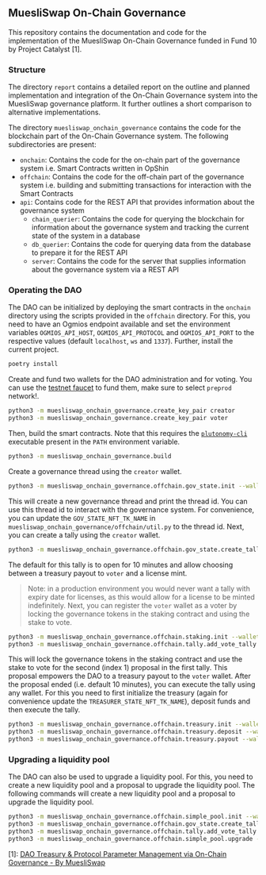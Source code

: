 MuesliSwap On-Chain Governance
------------------------------

This repository contains the documentation and code for the implementation
of the MuesliSwap On-Chain Governance funded in Fund 10 by Project Catalyst [1].

### Structure

The directory `report` contains a detailed report on the outline and planned implementation and integration
of the On-Chain Governance system into the MuesliSwap governance platform.
It further outlines a short comparison to alternative implementations.

The directory `muesliswap_onchain_governance` contains the code for the blockchain part of the On-Chain Governance system.
The following subdirectories are present:

- `onchain`: Contains the code for the on-chain part of the governance system i.e. Smart Contracts written in OpShin
- `offchain`: Contains the code for the off-chain part of the governance system i.e. building and submitting transactions for interaction with the Smart Contracts
- `api`: Contains code for the REST API that provides information about the governance system
    - `chain_querier`: Contains the code for querying the blockchain for information about the governance system and tracking the current state of the system in a database
    - `db_querier`: Contains the code for querying data from the database to prepare it for the REST API
    - `server`: Contains the code for the server that supplies information about the governance system via a REST API

### Operating the DAO

The DAO can be initialized by deploying the smart contracts in the `onchain` directory using the scripts provided in the `offchain` directory.
For this, you need to have an Ogmios endpoint available and set the environment variables `OGMIOS_API_HOST`, `OGMIOS_API_PROTOCOL` and `OGMIOS_API_PORT` to the respective values (default `localhost`, `ws` and `1337`).
Further, install the current project.

```bash
poetry install
```

Create and fund two wallets for the DAO administration and for voting.
You can use the [testnet faucet](https://docs.cardano.org/cardano-testnet/tools/faucet/) to fund them, make sure to select `preprod` network!.

```bash
python3 -m muesliswap_onchain_governance.create_key_pair creator
python3 -m muesliswap_onchain_governance.create_key_pair voter
```

Then, build the smart contracts. Note that this requires the [`plutonomy-cli`](https://github.com/OpShin/plutonomy-cli) executable present in the `PATH` environment variable.

```bash
python3 -m muesliswap_onchain_governance.build
``` 

Create a governance thread using the `creator` wallet.

```bash
python3 -m muesliswap_onchain_governance.offchain.gov_state.init --wallet creator --governance_token bd976e131cfc3956b806967b06530e48c20ed5498b46a5eb836b61c2.744d494c4b
```

This will create a new governance thread and print the thread id. You can use this thread id to interact with the governance system.
For convenience, you can update the `GOV_STATE_NFT_TK_NAME` in `muesliswap_onchain_governance/offchain/util.py` to the thread id.
Next, you can create a tally using the `creator` wallet.

```bash
python3 -m muesliswap_onchain_governance.offchain.gov_state.create_tally --wallet creator
```

The default for this tally is to open for 10 minutes and allow choosing between a treasury payout to `voter` and a license mint.
> Note: in a production environment you would never want a tally with expiry date for licenses, as this would allow for a license to be minted indefinitely.
Next, you can register the `voter` wallet as a voter by locking the governance tokens in the staking contract and using the stake to vote.

```bash
python3 -m muesliswap_onchain_governance.offchain.staking.init --wallet voter
python3 -m muesliswap_onchain_governance.offchain.tally.add_vote_tally --wallet voter --proposal_id 1 --proposal_index 1
```

This will lock the governance tokens in the staking contract and use the stake to vote for the second (index 1) proposal in the first tally.
This proposal empowers the DAO to a treasury payout to the `voter` wallet.
After the proposal ended (i.e. default 10 minutes), you can execute the tally using any wallet.
For this you need to first initialize the treasury (again for convenience update the `TREASURER_STATE_NFT_TK_NAME`), deposit funds and then execute the tally.

```bash
python3 -m muesliswap_onchain_governance.offchain.treasury.init --wallet creator
python3 -m muesliswap_onchain_governance.offchain.treasury.deposit --wallet creator
python3 -m muesliswap_onchain_governance.offchain.treasury.payout --wallet voter
```

### Upgrading a liquidity pool

The DAO can also be used to upgrade a liquidity pool. For this, you need to create a new liquidity pool and a proposal to upgrade the liquidity pool.
The following commands will create a new liquidity pool and a proposal to upgrade the liquidity pool.

```bash
python3 -m muesliswap_onchain_governance.offchain.simple_pool.init --wallet creator
python3 -m muesliswap_onchain_governance.offchain.gov_state.create_tally --wallet creator
python3 -m muesliswap_onchain_governance.offchain.tally.add_vote_tally --wallet voter --proposal_index 3
python3 -m muesliswap_onchain_governance.offchain.simple_pool.upgrade --wallet voter
```

[1]: [DAO Treasury & Protocol Parameter Management via On-Chain Governance - By MuesliSwap](https://projectcatalyst.io/funds/10/f10-daos-less3-cardano/dao-treasury-and-protocol-parameter-management-via-on-chain-governance-by-muesliswap)